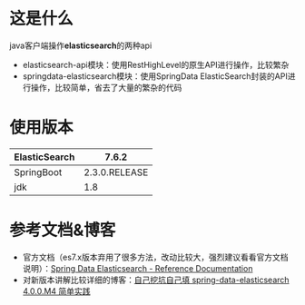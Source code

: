 # 这是什么

java客户端操作**elasticsearch**的两种api

- elasticsearch-api模块：使用RestHighLevel的原生API进行操作，比较繁杂
- springdata-elasticsearch模块：使用SpringData ElasticSearch封装的API进行操作，比较简单，省去了大量的繁杂的代码

# 使用版本

| ElasticSearch | 7.6.2         |
| ------------- | ------------- |
| SpringBoot    | 2.3.0.RELEASE |
| jdk           | 1.8           |

# 参考文档&博客

- 官方文档（es7.x版本弃用了很多方法，改动比较大，强烈建议看看官方文档说明）：[Spring Data Elasticsearch - Reference Documentation](https://docs.spring.io/spring-data/elasticsearch/docs/4.0.1.RELEASE/reference/html/#new-features)
- 对新版本讲解比较详细的博客：[自己挖坑自己填 spring-data-elasticsearch  4.0.0.M4   简单实践](https://blog.csdn.net/lixiang19971019/article/details/105009148)
